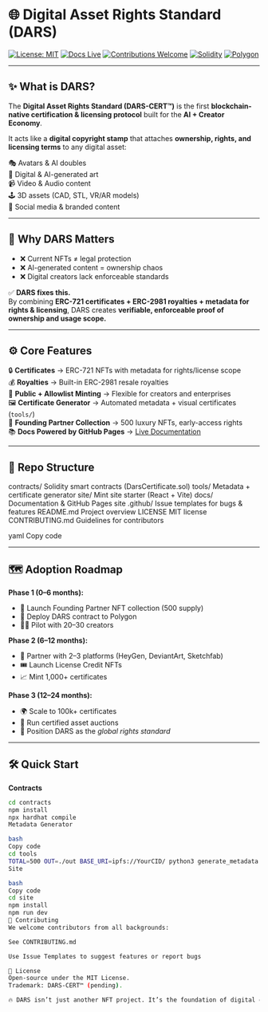 # 🌐 Digital Asset Rights Standard (DARS)

[![License: MIT](https://img.shields.io/badge/License-MIT-green.svg)](LICENSE)
[![Docs Live](https://img.shields.io/badge/GitHub%20Pages-Live-blue.svg)](https://jaymeeks75.github.io/digital-asset-rights-standard/)
[![Contributions Welcome](https://img.shields.io/badge/Contributions-Welcome-orange.svg)](CONTRIBUTING.md)
[![Solidity](https://img.shields.io/badge/Made%20With-Solidity-363636.svg?logo=solidity)](https://soliditylang.org/)
[![Polygon](https://img.shields.io/badge/Deployed%20On-Polygon-8247e5.svg)](https://polygon.technology/)

---

## ✨ What is DARS?

The **Digital Asset Rights Standard (DARS-CERT™)** is the first **blockchain-native certification & licensing protocol** built for the **AI + Creator Economy**.  

It acts like a **digital copyright stamp** that attaches **ownership, rights, and licensing terms** to any digital asset:

🎭 Avatars & AI doubles  
🎨 Digital & AI-generated art  
📹 Video & Audio content  
🕹️ 3D assets (CAD, STL, VR/AR models)  
📱 Social media & branded content  

---

## 🚀 Why DARS Matters

- ❌ Current NFTs ≠ legal protection  
- ❌ AI-generated content = ownership chaos  
- ❌ Digital creators lack enforceable standards  

✅ **DARS fixes this.**  
By combining **ERC-721 certificates + ERC-2981 royalties + metadata for rights & licensing**, DARS creates **verifiable, enforceable proof of ownership and usage scope.**

---

## ⚙️ Core Features

🔒 **Certificates** → ERC-721 NFTs with metadata for rights/license scope  
💰 **Royalties** → Built-in ERC-2981 resale royalties  
🎯 **Public + Allowlist Minting** → Flexible for creators and enterprises  
🖼️ **Certificate Generator** → Automated metadata + visual certificates (`tools/`)  
💎 **Founding Partner Collection** → 500 luxury NFTs, early-access rights  
📚 **Docs Powered by GitHub Pages** → [Live Documentation](https://jaymeeks75.github.io/digital-asset-rights-standard/)  

---

## 📂 Repo Structure

contracts/ Solidity smart contracts (DarsCertificate.sol)
tools/ Metadata + certificate generator
site/ Mint site starter (React + Vite)
docs/ Documentation & GitHub Pages site
.github/ Issue templates for bugs & features
README.md Project overview
LICENSE MIT license
CONTRIBUTING.md Guidelines for contributors

yaml
Copy code

---

## 🗺️ Adoption Roadmap

**Phase 1 (0–6 months):**
- 🚀 Launch Founding Partner NFT collection (500 supply)  
- 🔗 Deploy DARS contract to Polygon  
- 🧑‍🎨 Pilot with 20–30 creators  

**Phase 2 (6–12 months):**
- 🤝 Partner with 2–3 platforms (HeyGen, DeviantArt, Sketchfab)  
- 🎟️ Launch License Credit NFTs  
- 📈 Mint 1,000+ certificates  

**Phase 3 (12–24 months):**
- 🌍 Scale to 100k+ certificates  
- 💎 Run certified asset auctions  
- 📜 Position DARS as the *global rights standard*  

---

## 🛠️ Quick Start

**Contracts**
```bash
cd contracts
npm install
npx hardhat compile
Metadata Generator

bash
Copy code
cd tools
TOTAL=500 OUT=./out BASE_URI=ipfs://YourCID/ python3 generate_metadata.py
Site

bash
Copy code
cd site
npm install
npm run dev
🤝 Contributing
We welcome contributors from all backgrounds:

See CONTRIBUTING.md

Use Issue Templates to suggest features or report bugs

📜 License
Open-source under the MIT License.
Trademark: DARS-CERT™ (pending).

🔥 DARS isn’t just another NFT project. It’s the foundation of digital ownership in the AI era.